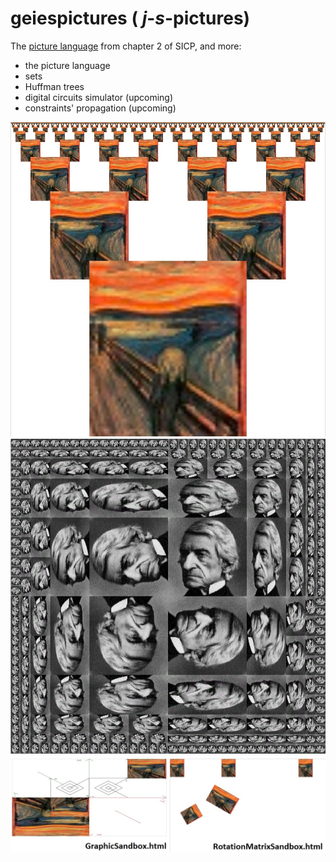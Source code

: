 # geiespictures   ( _j_-_s_-pictures)

The [picture language](https://mitpress.mit.edu/sicp/full-text/sicp/book/node36.html) from chapter 2 of SICP, and more:

- the picture language
- sets
- Huffman trees
- digital circuits simulator (upcoming)
- constraints' propagation (upcoming)

![alt image](/img/screams.jpg)
![alt image](/img/my_rogers.jpg)
![alt image](/img/sandboxes.jpg)
